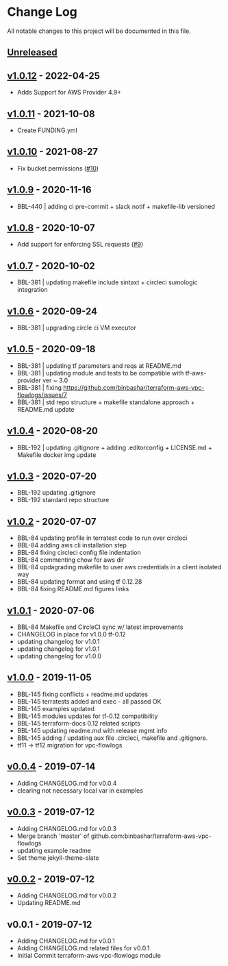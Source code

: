 # Change Log

All notable changes to this project will be documented in this file.

<a name="unreleased"></a>
## [Unreleased]



<a name="v1.0.12"></a>
## [v1.0.12] - 2022-04-25

- Adds Support for AWS Provider 4.9+


<a name="v1.0.11"></a>
## [v1.0.11] - 2021-10-08

- Create FUNDING.yml


<a name="v1.0.10"></a>
## [v1.0.10] - 2021-08-27

- Fix bucket permissions ([#10](https://github.com/binbashar/terraform-aws-vpc-flowlogs/issues/10))


<a name="v1.0.9"></a>
## [v1.0.9] - 2020-11-16

- BBL-440 | adding ci pre-commit + slack notif + makefile-lib versioned


<a name="v1.0.8"></a>
## [v1.0.8] - 2020-10-07

- Add support for enforcing SSL requests ([#9](https://github.com/binbashar/terraform-aws-vpc-flowlogs/issues/9))


<a name="v1.0.7"></a>
## [v1.0.7] - 2020-10-02

- BBL-381 | updating makefile include sintaxt + circleci sumologic integration


<a name="v1.0.6"></a>
## [v1.0.6] - 2020-09-24

- BBL-381 | upgrading circle ci VM executor


<a name="v1.0.5"></a>
## [v1.0.5] - 2020-09-18

- BBL-381 | updating tf parameters and reqs at README.md
- BBL-381 | updating module and tests to be compatible with tf-aws-provider ver ~ 3.0
- BBL-381 | fixing https://github.com/binbashar/terraform-aws-vpc-flowlogs/issues/7
- BBL-381 | std repo structure + makefile standalone approach + README.md update


<a name="v1.0.4"></a>
## [v1.0.4] - 2020-08-20

- BBL-192 | updating .gitignore + adding .editorconfig + LICENSE.md + Makefile docker img update


<a name="v1.0.3"></a>
## [v1.0.3] - 2020-07-20

- BBL-192 updating .gitignore
- BBL-192 standard repo structure


<a name="v1.0.2"></a>
## [v1.0.2] - 2020-07-07

- BBL-84 updating profile in terratest code to run over circleci
- BBL-84 adding aws cli installation step
- BBL-84 fixing circleci config file indentation
- BBL-84 commenting chow for aws dir
- BBL-84 updagrading makefile to user aws credentials in a client isolated way
- BBL-84 updating format and using tf 0.12.28
- BBL-84 fixing README.md figures links


<a name="v1.0.1"></a>
## [v1.0.1] - 2020-07-06

- BBL-84 Makefile and CircleCI sync w/ latest improvements
- CHANGELOG in place for v1.0.0 tf-0.12
- updating changelog for v1.0.1
- updating changelog for v1.0.1
- updating changelog for v1.0.0


<a name="v1.0.0"></a>
## [v1.0.0] - 2019-11-05

- BBL-145 fixing conflicts + readme.md updates
- BBL-145 terratests added and exec - all passed OK
- BBL-145 examples updated
- BBL-145 modules updates for tf-0.12 compatibility
- BBL-145 terraform-docs 0.12 related scripts
- BBL-145 updating readme.md with release mgmt info
- BBL-145 adding / updating aux file .circleci, makefile and .gitignore.
- tf11 -> tf12 migration for vpc-flowlogs


<a name="v0.0.4"></a>
## [v0.0.4] - 2019-07-14

- Adding CHANGELOG.md for v0.0.4
- clearing not necessary local var in examples


<a name="v0.0.3"></a>
## [v0.0.3] - 2019-07-12

- Adding CHANGELOG.md for v0.0.3
- Merge branch 'master' of github.com:binbashar/terraform-aws-vpc-flowlogs
- updating example readme
- Set theme jekyll-theme-slate


<a name="v0.0.2"></a>
## [v0.0.2] - 2019-07-12

- Adding CHANGELOG.md for v0.0.2
- Updating README.md


<a name="v0.0.1"></a>
## v0.0.1 - 2019-07-12

- Adding CHANGELOG.md for v0.0.1
- Adding CHANGELOG.md related files for v0.0.1
- Initial Commit terraform-aws-vpc-flowlogs module


[Unreleased]: https://github.com/binbashar/terraform-aws-vpc-flowlogs/compare/v1.0.12...HEAD
[v1.0.12]: https://github.com/binbashar/terraform-aws-vpc-flowlogs/compare/v1.0.11...v1.0.12
[v1.0.11]: https://github.com/binbashar/terraform-aws-vpc-flowlogs/compare/v1.0.10...v1.0.11
[v1.0.10]: https://github.com/binbashar/terraform-aws-vpc-flowlogs/compare/v1.0.9...v1.0.10
[v1.0.9]: https://github.com/binbashar/terraform-aws-vpc-flowlogs/compare/v1.0.8...v1.0.9
[v1.0.8]: https://github.com/binbashar/terraform-aws-vpc-flowlogs/compare/v1.0.7...v1.0.8
[v1.0.7]: https://github.com/binbashar/terraform-aws-vpc-flowlogs/compare/v1.0.6...v1.0.7
[v1.0.6]: https://github.com/binbashar/terraform-aws-vpc-flowlogs/compare/v1.0.5...v1.0.6
[v1.0.5]: https://github.com/binbashar/terraform-aws-vpc-flowlogs/compare/v1.0.4...v1.0.5
[v1.0.4]: https://github.com/binbashar/terraform-aws-vpc-flowlogs/compare/v1.0.3...v1.0.4
[v1.0.3]: https://github.com/binbashar/terraform-aws-vpc-flowlogs/compare/v1.0.2...v1.0.3
[v1.0.2]: https://github.com/binbashar/terraform-aws-vpc-flowlogs/compare/v1.0.1...v1.0.2
[v1.0.1]: https://github.com/binbashar/terraform-aws-vpc-flowlogs/compare/v1.0.0...v1.0.1
[v1.0.0]: https://github.com/binbashar/terraform-aws-vpc-flowlogs/compare/v0.0.4...v1.0.0
[v0.0.4]: https://github.com/binbashar/terraform-aws-vpc-flowlogs/compare/v0.0.3...v0.0.4
[v0.0.3]: https://github.com/binbashar/terraform-aws-vpc-flowlogs/compare/v0.0.2...v0.0.3
[v0.0.2]: https://github.com/binbashar/terraform-aws-vpc-flowlogs/compare/v0.0.1...v0.0.2
